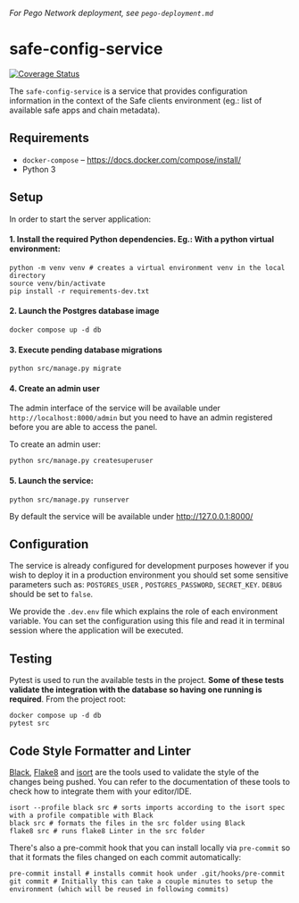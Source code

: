 *For Pego Network deployment, see `pego-deployment.md`*

# safe-config-service

[![Coverage Status](https://coveralls.io/repos/github/gnosis/safe-config-service/badge.svg)](https://coveralls.io/github/gnosis/safe-config-service)

The `safe-config-service` is a service that provides configuration information in the context of the Safe clients environment (eg.: list of available safe apps and chain metadata).

## Requirements

- `docker-compose` – https://docs.docker.com/compose/install/
- Python 3

## Setup

In order to start the server application:

#### 1. Install the required Python dependencies. Eg.: With a python virtual environment:

```shell
python -m venv venv # creates a virtual environment venv in the local directory
source venv/bin/activate
pip install -r requirements-dev.txt
```

#### 2. Launch the Postgres database image

```shell
docker compose up -d db
```

#### 3. Execute pending database migrations

```shell
python src/manage.py migrate
```

#### 4. Create an admin user

The admin interface of the service will be available under `http://localhost:8000/admin` but you need to have an admin registered before you are able to access the panel.

To create an admin user:

```shell
python src/manage.py createsuperuser
```

#### 5. Launch the service:

```shell
python src/manage.py runserver
```

By default the service will be available under http://127.0.0.1:8000/

## Configuration

The service is already configured for development purposes however if you wish to deploy it in a production environment you should set some sensitive parameters such as: `POSTGRES_USER`
, `POSTGRES_PASSWORD`, `SECRET_KEY`.
`DEBUG` should be set to `false`.

We provide the `.dev.env` file which explains the role of each environment variable. You can set the configuration using this file and read it in terminal session where the application will be
executed.

## Testing

Pytest is used to run the available tests in the project. **Some of these tests validate the integration with the database
so having one running is required**. From the project root:

```shell
docker compose up -d db
pytest src
```

## Code Style Formatter and Linter

[Black](https://black.readthedocs.io/en/stable/), [Flake8](https://flake8.pycqa.org/en/latest/) and [isort](https://pycqa.github.io/isort/) are the tools used to validate the style of the changes
being pushed. You can refer to the documentation
of these tools to check how to integrate them with your editor/IDE.

```shell
isort --profile black src # sorts imports according to the isort spec with a profile compatible with Black
black src # formats the files in the src folder using Black
flake8 src # runs flake8 Linter in the src folder
```

There's also a pre-commit hook that you can install locally via `pre-commit` so that it formats the files changed on each commit automatically:

```shell
pre-commit install # installs commit hook under .git/hooks/pre-commit
git commit # Initially this can take a couple minutes to setup the environment (which will be reused in following commits)
```
